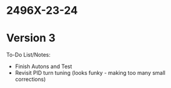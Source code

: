 # 2496X-23-24
# Version 3

To-Do List/Notes:
- Finish Autons and Test
- Revisit PID turn tuning (looks funky - making too many small corrections)
